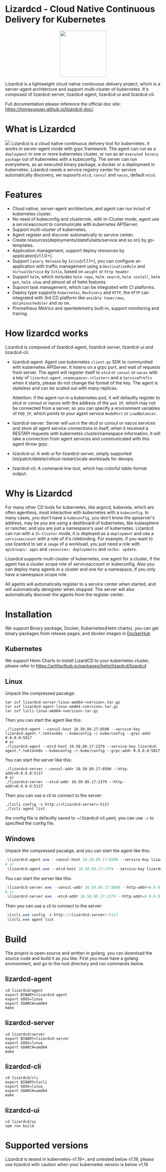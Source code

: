 # Lizardcd - Cloud Native Continuous Delivery for Kubernetes
<p align="center">
<img align="center" width="150px" src="https://project-1255547500.cos.ap-beijing.myqcloud.com/lizardcd%2Flizardcd-logo.jpg">
</p>

Lizardcd is a lightweight cloud native continuous delivery project, which is a server-agent architecture and support multi-cluster of kubernetes. It's composed of lizardcd-server, lizardcd-agent, lizardcd-ui and lizardcd-cli.

Full documentation please reference the official doc site: https://hongyuxuan.github.io/lizardcd-doc/.

# What is Lizardcd
![](https://project-1255547500.cos.ap-beijing.myqcloud.com/lizardcd%2Flizardcd%E6%9E%B6%E6%9E%84%E5%9B%BE.png)
Lizardcd is a cloud native continuous delivery tool for kubernetes. It works in server-agent mode with grpc framework. The agent can run as a `deployment` in one or more kubernetes cluster, or run as an `executed binary package` out of kubernetes with a kubeconfig. The server can run everywhere, as an executed binary package, a docker or a deployment in kubernetes. Lizardcd needs a service registry center for service automatically discovery, we supoorts `etcd`, `consul` and `nacos`, default `etcd`.

# Features
- Cloud native, server-agent architecture, and agent can run in/out of kubernetes cluster.
- No need of kubeconfig and clusterrole, with In-Cluster mode, agent use a serviceaccount to communicate with kubernetes APIServer.
- Support multi-cluster of kubernetes.
- Agent register and discover automatically to service center.
- Create resources(deployments/statefulsets/service and so on) by go-templates.
- Application management, support deploy resources by application[v1.1.0+]. 
- Support `Canary Release` by `Istio`[v1.1.1+], you can configure an application with traffic management using a `DestinationRule` and `VirtualService` by `Istio`, based on `weight` or `http header`.
- Support `helm`, which includes `helm repo`, `helm search`, `helm install`, `helm get`, `helm show` and almost all of helm features.
- Supoort task management, which can be integrated with CI platforms.
- Deploy type supports `Kubernetes`, `Machinery` and `HTTP`, the `HTTP` can integrated with 3rd CD platform like `ansible tower/awx`, `dolphinscheduler` and so on.
- Prometheus Metrics and opentelemetry built-in, support monitoring and tracing.

# How lizardcd works
Lizardcd is composed of lizardcd-agent, lizardcd-server, lizardcd-ui and lizardcd-cli.

- lizardcd-agent: Agent use kubernetes `client-go` SDK to communited with kubernetes APIServer. It listens on a grpc port, and wait of requests from server. The agent will register itself to `etcd` or `consul` or `nacos` with a key of `lizardcd-agent.<namespace>.<cluster>` and a `ServicePrefix` when it starts, please do not change the format of the key. The agent is stateless and can be scaled out with many replicas.

  Attention: if the agent run in a kubernetes pod, it will defaultly register to etcd or consul or nacos with the address of the `pod IP`, which may not be connected from a server, so you can specify a environment variables of `POD_IP`, which points to your agent service `NodePort` or `LoadBalancer`.

- lizardcd-server: Server will `watch` the etcd or consul or nacos services and store all agent service connections in itself, when it received a RESTAPI requests with kubernetes cluster/namespace information, it will take a connection from agent services and communicated with this agent throw grpc.

- lizardcd-ui: A web ui for lizardcd-server, simply supported list/patch/delete/rollout-restart/scale workloads for devops.

- lizardcd-cli: A command-line tool, which has colorful table-format output.

# Why is Lizardcd
For many other CD tools for kubernetes, like argocd, kubevela, which are often agentless, must interactive with kubernetes with a `kubeconfig`. In many cases, you don't have a `kubeconfig`, you don't know the apiserver's address, may be you are using a dashboard of kubernetes, like kubesphere or rancher, and you are just a namespace's user of kubernetes. Lizardcd can run with a `In-Cluster` mode, it is deployed as a `deployment` and use a `serviceaccount` with a role of it's rolebinding. For example, if you want to use lizardcd to set a `image` of a workload, you just need a role with `apiGroups: apps` and `resources: deployments` and `verbs: update`.

Lizardcd supports multi-cluster of kubernetes, one agent for a cluster, if the agent has a cluster scope role of serviceaccount or kubeconfig. Also you can deploy many agents in a cluster and one for a namespace, if you only have a namespace scope role. 

All agents will automatically register to a service center when started, and will automatically deregister when stopped. The server will also automatically discover the agents from the register center.

# Installation
We support Binary package, Docker, Kubernetes(Helm charts), you can get binary packages from release pages, and docker images in [DockerHub](https://hub.docker.com/)

## Kubernetes
We support Helm Charts to install LizardCD to your kubernetes cluster, please refer to https://artifacthub.io/packages/helm/lizardcd/lizardcd

## Linux
Unpack the compressed pacakge:
```shell
tar zxf lizardcd-server-linux-amd64-<version>.tar.gz
tar zxf lizardcd-agent-linux-amd64-<version>.tar.gz
tar zxf lzcli-linux-amd64-<version>.tar.gz
```

Then you can start the agent like this:
```shell
./lizardcd-agent --consul-host 10.50.89.17:8500 --service-key lizardcd-agent.*.tektonk8s --kubeconfig ~/.kube/config --grpc-addr 0.0.0.0:5017
# or
./lizardcd-agent --etcd-host 10.50.89.17:2379 --service-key lizardcd-agent.*.tektonk8s --kubeconfig ~/.kube/config --grpc-addr 0.0.0.0:5017
```

You can start the server like this:
```shell
./lizardcd-server --consul-addr 10.50.89.17:8500 --http-addr=0.0.0.0:5117
# or 
./lizardcd-server --etcd-addr 10.50.89.17:2379 --http-addr=0.0.0.0:5117
```

Then you can use a cli to connect to the server:
```shell
./lzcli config -s http://<lizardcd-server>:5117
./lzcli agent list
```
the config file is defaultly saved to ~/.lizardcd-cli.yaml, you can use `-c` to specified the config file.

## Windows
Unpack the compressed pacakge, and you can start the agent like this:
```powershell
.\lizardcd-agent.exe --consul-host 10.50.89.17:8500 --service-key lizardcd-agent.*.tektonk8s --kubeconfig <path-to-your>\config --grpc-addr 0.0.0.0:5017
# or
.\lizardcd-agent.exe --etcd-host 10.50.89.17:2379 --service-key lizardcd-agent.*.tektonk8s --kubeconfig <path-to-your>\config --grpc-addr 0.0.0.0:5017
```

You can start the server like this:
```powershell
.\lizardcd-server.exe --consul-addr 10.50.89.17:8500 --http-addr=0.0.0.0:5117
# or
.\lizardcd-server.exe --etcd-addr 10.50.89.17:2379 --http-addr=0.0.0.0:5117
```

Then you can use a cli to connect to the server:
```powershell
.\lzcli.exe config -s http://<lizardcd-server>:5117
.\lzcli.exe agent list
```

# Build
The project is open-source and written in golang, you can download the source code and build it as you like. First you must have a golang environment, and go to the root directory and run commands below.

## lizardcd-agent
```shell
cd lizardcd/agent
export BINARY=lizardcd-agent
export GOOS=linux
export GOARCH=amd64
make
```

## lizardcd-server
```shell
cd lizardcd/server
export BINARY=lizardcd-server
export GOOS=linux
export GOARCH=amd64
make
```

## lizardcd-cli
```shell
cd lizardcd/cli
export BINARY=lzcli
export GOOS=linux
export GOARCH=amd64
make
```

## lizardcd-ui
```shell
cd lizardcd/ui
npm run build
```

# Supported versions
Lizardcd is tested in kubernetes-v1.19+, and untested below v1.19, please use lizardcd with caution when your kubernetes version is below v1.19